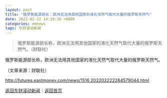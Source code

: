 ```yaml
---
layout: post
title: "俄罗斯能源部长：欧洲无法用其他国家的液化天然气取代大量的俄罗斯天然气"
date: 2022-02-22 14:19:39 +0800
categories: emnews
tags: 东财滚动新闻
---
```

> 俄罗斯能源部长称，欧洲无法用其他国家的液化天然气取代大量的俄罗斯天然气。（财联社）

<p>俄罗斯能源部长称，欧洲无法用其他国家的液化天然气取代大量的俄罗斯天然气。</p><p class="em_media">（文章来源：财联社）</p>

<http://futures.eastmoney.com/news/1516,202202222284579044.html>

[返回东财滚动新闻](//finews.withounder.com/emnews/)｜[返回首页](//finews.withounder.com/)